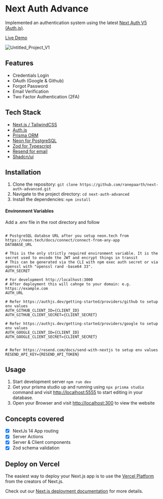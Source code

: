 
# Next Auth Advance

Implemented an authentication system using the latest [Next Auth V5 (Auth.js)]((https://authjs.dev/getting-started/migrating-to-v5)). 

[Live Demo](https://next-auth-advanced-black.vercel.app/)

![Untitled_Project_V1](https://github.com/ranepaarth/next-auth-advanced/assets/130083485/0943188a-1ad0-4562-9095-c5f7a6c0f551)


## Features

- Credentials Login
- OAuth (Google & Github)
- Forgot Password
- Email Verification
- Two Factor Authentication (2FA)



## Tech Stack
- [Next.js / TailwindCSS](https://nextjs.org/docs/getting-started/installation)
- [Auth.js](https://authjs.dev/getting-started/migrating-to-v5)
- [Prisma ORM](https://www.prisma.io/docs/orm/overview/introduction/what-is-prisma)
- [Neon for PostgreSQL](https://neon.tech/docs/connect/connect-from-any-app)
- [Zod for Typescript](https://zod.dev/?id=table-of-contents)
- [Resend for email](https://resend.com/docs/send-with-nextjs) 
- [Shadcn/ui](https://ui.shadcn.com/docs/installation/next)

## Installation
1. Clone the repository: `git clone https://github.com/ranepaarth/next-auth-advanced.git`
2. Navigate to the project directory: `cd next-auth-advanced`
3. Install the dependencies: `npm install`
#### Environment Variables
Add a .env file in the root directory and follow  
```

# PostgreSQL databse URL after you setup neon.tech from https://neon.tech/docs/connect/connect-from-any-app
DATABASE_URL

# This is the only strictly required environment variable. It is the secret used to encode the JWT and encrypt things in transit
# This can be generated via the CLI with npm exec auth secret or via openssl with "openssl rand -base64 33".
AUTH_SECRET

# For development http://localhost:3000
# After deployment this will cahnge to your domain: e.g. https://example.com
AUTH_URL

# Refer https://authjs.dev/getting-started/providers/github to setup env values
AUTH_GITHUB_CLIENT_ID={CLIENT_ID}
AUTH_GITHUB_CLIENT_SECRET={CLIENT_SECRET}

# Refer https://authjs.dev/getting-started/providers/google to setup env values
AUTH_GOOGLE_CLIENT_ID={CLIENT_ID}
AUTH_GOOGLE_CLIENT_SECRET={CLIENT_SECRET}


# Refer https://resend.com/docs/send-with-nextjs to setup env values
RESEND_API_KEY={RESEND_API_TOKEN}

```

## Usage
1. Start development server `npm run dev`
2. Get your prisma studio up and running using `npx prisma studio` command and visit [http://localhost:5555](http://localhost:5555) to start editing in your database. 
3. Open your Browser and visit [http://localhost:300](http://localhost:300) to view the website

## Concepts covered

- [X]  NextJs 14 App routing
- [X]  Server Actions
- [X]  Server & Client components
- [X]  Zod schema validation

## Deploy on Vercel

The easiest way to deploy your Next.js app is to use the [Vercel Platform](https://vercel.com/new?utm_medium=default-template&filter=next.js&utm_source=create-next-app&utm_campaign=create-next-app-readme) from the creators of Next.js.

Check out our [Next.js deployment documentation](https://nextjs.org/docs/deployment) for more details.